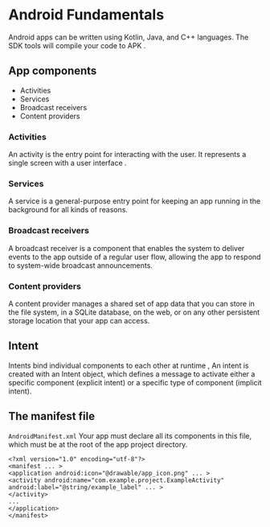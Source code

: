 # Android Fundamentals
Android apps can be written using Kotlin, Java, and C++ languages. The SDK tools will compile your code to APK . 

## App components
- Activities
- Services
- Broadcast receivers
- Content providers

### Activities
An activity is the entry point for interacting with the user. It represents a single screen with a user interface .

### Services
A service is a general-purpose entry point for keeping an app running in the background for all kinds of reasons.

### Broadcast receivers
A broadcast receiver is a component that enables the system to deliver events to the app outside of a regular user flow, allowing the app to respond to system-wide broadcast announcements.

### Content providers

A content provider manages a shared set of app data that you can store in the file system, in a SQLite database, on the web, or on any other persistent storage location that your app can access.

## Intent
Intents bind individual components to each other at runtime , An intent is created with an Intent object, which defines a message to activate either a specific component (explicit intent) or a specific type of component (implicit intent).

## The manifest file
`AndroidManifest.xml` Your app must declare all its components in this file, which must be at the root of the app project directory.

    <?xml version="1.0" encoding="utf-8"?>
    <manifest ... >
    <application android:icon="@drawable/app_icon.png" ... >
    <activity android:name="com.example.project.ExampleActivity"
    android:label="@string/example_label" ... >
    </activity>
    ...
    </application>
    </manifest>